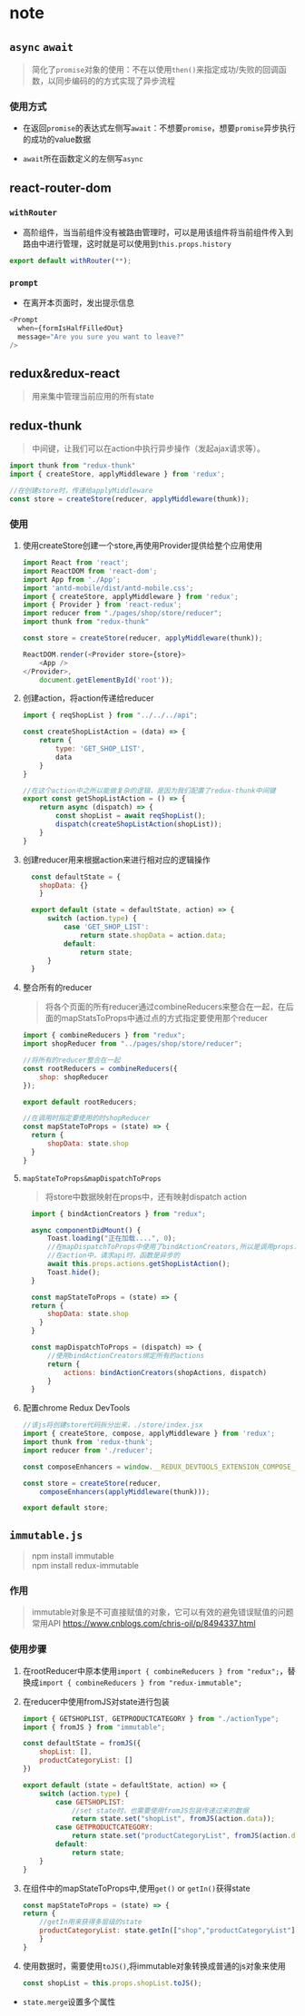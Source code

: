 # note

## `async` `await`

> 简化了`promise`对象的使用：不在以使用`then()`来指定成功/失败的回调函数，以同步编码的的方式实现了异步流程

### 使用方式

* 在返回`promise`的表达式左侧写`await`：不想要`promise`，想要`promise`异步执行的成功的value数据

* `await`所在函数定义的左侧写`async`

## react-router-dom

### `withRouter`

* 高阶组件，当当前组件没有被路由管理时，可以是用该组件将当前组件传入到路由中进行管理，这时就是可以使用到`this.props.history`

```js
export default withRouter(**);
```

### `prompt`

* 在离开本页面时，发出提示信息

```js
<Prompt
  when={formIsHalfFilledOut}
  message="Are you sure you want to leave?"
/>
```

## redux&redux-react

> 用来集中管理当前应用的所有state

## redux-thunk

>中间键，让我们可以在action中执行异步操作（发起ajax请求等）。

```js
import thunk from "redux-thunk"
import { createStore, applyMiddleware } from 'redux';

//在创建store时，传递给applyMiddleware
const store = createStore(reducer, applyMiddleware(thunk));
```

### 使用

1. 使用createStore创建一个store,再使用Provider提供给整个应用使用

    ```js
    import React from 'react';
    import ReactDOM from 'react-dom';
    import App from './App';
    import 'antd-mobile/dist/antd-mobile.css';
    import { createStore, applyMiddleware } from 'redux';
    import { Provider } from 'react-redux';
    import reducer from "./pages/shop/store/reducer";
    import thunk from "redux-thunk"

    const store = createStore(reducer, applyMiddleware(thunk));

    ReactDOM.render(<Provider store={store}>
        <App />
    </Provider>,
        document.getElementById('root'));
    ```
  
2. 创建action，将action传递给reducer

    ```js
    import { reqShopList } from "../../../api";

    const createShopListAction = (data) => {
        return {
            type: 'GET_SHOP_LIST',
            data
        }
    }

    //在这个action中之所以能做复杂的逻辑，是因为我们配置了redux-thunk中间键
    export const getShopListAction = () => {
        return async (dispatch) => {
            const shopList = await reqShopList();
            dispatch(createShopListAction(shopList));
        }
    }
    ```

3. 创建reducer用来根据action来进行相对应的逻辑操作

    ```js
      const defaultState = {
        shopData: {}
        }

      export default (state = defaultState, action) => {
          switch (action.type) {
              case 'GET_SHOP_LIST':
                  return state.shopData = action.data;
              default:
                  return state;
          }
      }
    ```

4. 整合所有的reducer

    >将各个页面的所有reducer通过combineReducers来整合在一起，在后面的mapStatsToProps中通过点的方式指定要使用那个reducer

    ```js
    import { combineReducers } from "redux";
    import shopReducer from "../pages/shop/store/reducer";

    //将所有的reducer整合在一起
    const rootReducers = combineReducers({
        shop: shopReducer
    });

    export default rootReducers;
    ```

    ```js
    //在调用时指定要使用的时shopReducer
    const mapStateToProps = (state) => {
      return {
          shopData: state.shop
      }
    }
    ```

5. `mapStateToProps&mapDispatchToProps`

    >将store中数据映射在props中，还有映射dispatch action

    ```jsx
      import { bindActionCreators } from "redux";

      async componentDidMount() {
          Toast.loading("正在加载....", 0);
          //在mapDispatchToProps中使用了bindActionCreators,所以是调用props.actions
          //在action中，请求api时，函数是异步的
          await this.props.actions.getShopListAction();
          Toast.hide();
      }

      const mapStateToProps = (state) => {
      return {
          shopData: state.shop
        }
      }

      const mapDispatchToProps = (dispatch) => {
          //使用bindActionCreators绑定所有的actions
          return {
              actions: bindActionCreators(shopActions, dispatch)
          }
      }
    ```

6. 配置chrome Redux DevTools

    ```js
    //该js将创建store代码拆分出来，./store/index.jsx
    import { createStore, compose, applyMiddleware } from 'redux';
    import thunk from 'redux-thunk';
    import reducer from './reducer';

    const composeEnhancers = window.__REDUX_DEVTOOLS_EXTENSION_COMPOSE__ || compose;

    const store = createStore(reducer,
        composeEnhancers(applyMiddleware(thunk)));

    export default store;
    ```

## `immutable.js`

> npm install immutable  
npm install redux-immutable

### 作用

>immutable对象是不可直接赋值的对象，它可以有效的避免错误赋值的问题  
常用API <https://www.cnblogs.com/chris-oil/p/8494337.html>

### 使用步骤

1. 在rootReducer中原本使用`import { combineReducers } from "redux";`，替换成`import { combineReducers } from "redux-immutable";`

2. 在reducer中使用fromJS对state进行包装

    ```jsx
    import { GETSHOPLIST, GETPRODUCTCATEGORY } from "./actionType";
    import { fromJS } from "immutable";

    const defaultState = fromJS({
        shopList: [],
        productCategoryList: []
    })

    export default (state = defaultState, action) => {
        switch (action.type) {
            case GETSHOPLIST:
                //set state时，也需要使用fromJS包装传递过来的数据
                return state.set("shopList", fromJS(action.data));
            case GETPRODUCTCATEGORY:
                return state.set("productCategoryList", fromJS(action.data))
            default:
                return state;
        }
    }
    ```

3. 在组件中的mapStateToProps中,使用`get()` or `getIn()`获得state

    ```jsx
    const mapStateToProps = (state) => {
    return {
        //getIn用来获得多层级的state
        productCategoryList: state.getIn(["shop","productCategoryList"])
        }
    }
    ```

4. 使用数据时，需要使用`toJS()`,将immutable对象转换成普通的js对象来使用

    ```jsx
    const shopList = this.props.shopList.toJS();
    ```

* `state.merge`设置多个属性